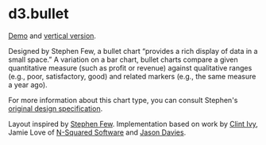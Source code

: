 # d3.bullet

[Demo](http://bl.ocks.org/mbostock/4061961) and [vertical version](http://bl.ocks.org/jasondavies/5452290).

Designed by Stephen Few, a bullet chart “provides a rich display of data in a small space.” A variation on a bar chart, bullet charts compare a given quantitative measure (such as profit or revenue) against qualitative ranges (e.g., poor, satisfactory, good) and related markers (e.g., the same measure a year ago).

For more information about this chart type, you can consult Stephen's [original design specification](http://www.perceptualedge.com/articles/misc/Bullet_Graph_Design_Spec.pdf).

Layout inspired by [Stephen Few](http://www.perceptualedge.com/). Implementation based on work by [Clint Ivy](http://projects.instantcognition.com/protovis/bulletchart/), Jamie Love of [N-Squared Software](http://www.nsquaredsoftware.com/) and [Jason Davies](http://www.jasondavies.com/).